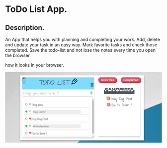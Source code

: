 # ToDo List App.

## Description.

An App that helps you with planning and completing your work. Add, delete and update your task in an easy way. Mark favorite tasks and check those completed. Save the todo-list and not lose the notes every time you open the browser.

how it looks in your browser.

![alt text](./src/images/screenshot.jpg)
